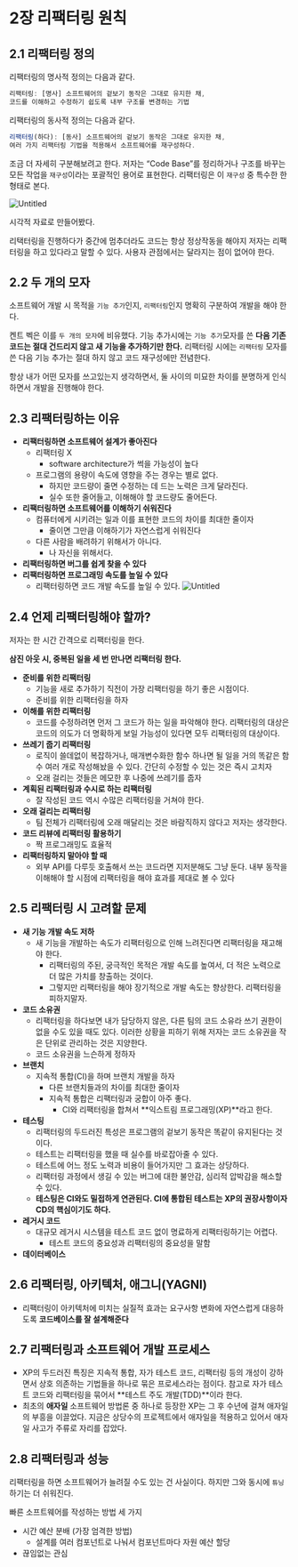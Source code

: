 # 2장 리팩터링 원칙

## 2.1 리팩터링 정의

리팩터링의 명사적 정의는 다음과 같다.

```jsx
리팩터링: [명사] 소프트웨어의 겉보기 동작은 그대로 유지한 채,
코드를 이해하고 수정하기 쉽도록 내부 구조를 변경하는 기법
```

리팩터링의 동사적 정의는 다음과 같다.

```jsx
리팩터링(하다): [동사] 소프트웨어의 겉보기 동작은 그대로 유지한 채,
여러 가지 리팩터링 기법을 적용해서 소프트웨어를 재구성하다.
```

조금 더 자세히 구분해보려고 한다. 저자는 “Code Base”를 정리하거나 구조를 바꾸는 모든 작업을 `재구성`이라는 포괄적인 용어로 표현한다. 리팩터링은 이 `재구성` 중 특수한 한 형태로 본다.

![Untitled](https://s3.us-west-2.amazonaws.com/secure.notion-static.com/090b505c-bd16-456b-b6b4-ed3acc165fbd/Untitled.png?X-Amz-Algorithm=AWS4-HMAC-SHA256&X-Amz-Content-Sha256=UNSIGNED-PAYLOAD&X-Amz-Credential=AKIAT73L2G45EIPT3X45%2F20230116%2Fus-west-2%2Fs3%2Faws4_request&X-Amz-Date=20230116T151750Z&X-Amz-Expires=86400&X-Amz-Signature=3176c70deea05e72f76f09573d58926250c37450707068cf0bfeaf838776bd3b&X-Amz-SignedHeaders=host&response-content-disposition=filename%3D%22Untitled.png%22&x-id=GetObject)

시각적 자료로 만들어봤다.

리택터링을 진행하다가 중간에 멈추더라도 코드는 항상 정상작동을 해야지 저자는 리팩터링을 하고 있다라고 말할 수 있다. 사용자 관점에서는 달라지는 점이 없어야 한다.

## 2.2 두 개의 모자

소프트웨어 개발 시 목적을 `기능 추가`인지, `리팩터링`인지 명확히 구분하여 개발을 해야 한다.

켄트 벡은 이를 `두 개의 모자`에 비유했다. 기능 추가시에는 `기능 추가`모자를 쓴 **다음 기존 코드는 절대 건드리지 않고 새 기능을 추가하기만 한다.** 리팩터링 시에는 `리팩터링` 모자를 쓴 다음 기능 추가는 절대 하지 않고 코드 재구성에만 전념한다.

항상 내가 어떤 모자를 쓰고있는지 생각하면서, 둘 사이의 미묘한 차이를 분명하게 인식하면서 개발을 진행해야 한다.

## 2.3 리팩터링하는 이유

- **리팩터링하면 소프트웨어 설계가 좋아진다**
  - 리팩터링 X
    - software architecture가 썩을 가능성이 높다
  - 프로그램의 용량이 속도에 영향을 주는 경우는 별로 없다.
    - 하지만 코드량이 줄면 수정하는 데 드는 노력은 크게 달라진다.
    - 실수 또한 줄어들고, 이해해야 할 코드량도 줄어든다.
- **리팩터링하면 소프트웨어를 이해하기 쉬워진다**
  - 컴퓨터에게 시키려는 일과 이를 표현한 코드의 차이를 최대한 줄이자
    - 줄이면 그만큼 이해하기가 자연스럽게 쉬워진다
  - 다른 사람을 배려하기 위해서가 아니다.
    - 나 자신을 위해서다.
- **리팩터링하면 버그를 쉽게 찾을 수 있다**
- **리팩터링하면 프로그래밍 속도를 높일 수 있다**
  - 리팩터링하면 코드 개발 속도를 높일 수 있다.
    ![Untitled](https://s3.us-west-2.amazonaws.com/secure.notion-static.com/e1e85434-2707-44ef-8f86-d0aac4853c92/Untitled.png?X-Amz-Algorithm=AWS4-HMAC-SHA256&X-Amz-Content-Sha256=UNSIGNED-PAYLOAD&X-Amz-Credential=AKIAT73L2G45EIPT3X45%2F20230116%2Fus-west-2%2Fs3%2Faws4_request&X-Amz-Date=20230116T151830Z&X-Amz-Expires=86400&X-Amz-Signature=bd3fbfa5c599f6a377617a90bc06f3888a57ff08ba9babe90d5e6ad02cd931c5&X-Amz-SignedHeaders=host&response-content-disposition=filename%3D%22Untitled.png%22&x-id=GetObject)

## 2.4 언제 리팩터링해야 할까?

저자는 한 시간 간격으로 리팩터링을 한다.

**삼진 아웃 시, 중복된 일을 세 번 만나면 리팩터링 한다.**

- **준비를 위한 리팩터링**
  - 기능을 새로 추가하기 직전이 가장 리팩터링을 하기 좋은 시점이다.
  - 준비를 위한 리팩터링을 하자
- **이해를 위한 리팩터링**
  - 코드를 수정하려면 먼저 그 코드가 하는 일을 파악해야 한다. 리팩터링의 대상은 코드의 의도가 더 명확하게 보일 가능성이 있다면 모두 리팩터링의 대상이다.
- **쓰레기 줍기 리팩터링**
  - 로직이 쓸데없이 복잡하거나, 매개변수화한 함수 하나면 될 일을 거의 똑같은 함수 여러 개로 작성해놨을 수 있다. 간단히 수정할 수 있는 것은 즉시 고치자
  - 오래 걸리는 것들은 메모한 후 나중에 쓰레기를 줍자
- **계획된 리팩터링과 수시로 하는 리팩터링**
  - 잘 작성된 코드 역시 수많은 리팩터링을 거쳐야 한다.
- **오래 걸리는 리팩터링**
  - 팀 전체가 리팩터링에 오래 매달리는 것은 바람직하지 않다고 저자는 생각한다.
- **코드 리뷰에 리팩터링 활용하기**
  - 짝 프로그래밍도 효율적
- **리팩터링하지 말아야 할 때**
  - 외부 API를 다루듯 호출해서 쓰는 코드라면 지저분해도 그냥 둔다. 내부 동작을 이해해야 할 시점에 리팩터링을 해야 효과를 제대로 볼 수 있다

## 2.5 리팩터링 시 고려할 문제

- **새 기능 개발 속도 저하**
  - 새 기능을 개발하는 속도가 리팩터링으로 인해 느려진다면 리팩터링을 재고해야 한다.
    - 리팩터링의 주된, 궁극적인 목적은 개발 속도를 높여서, 더 적은 노력으로 더 많은 가치를 창출하는 것이다.
    - 그렇지만 리팩터링을 해야 장기적으로 개발 속도는 향상한다. 리팩터링을 피하지말자.
- **코드 소유권**
  - 리팩터링을 하다보면 내가 담당하지 않은, 다른 팀의 코드 소유라 쓰기 권한이 없을 수도 있을 때도 있다. 이러한 상황을 피하기 위해 저자는 코드 소유권을 작은 단위로 관리하는 것은 지양한다.
  - 코드 소유권을 느슨하게 정하자
- **브랜치**
  - 지속적 통합(CI)을 하며 브랜치 개발을 하자
    - 다른 브랜치들과의 차이를 최대한 줄이자
    - 지속적 통합은 리팩터링과 궁합이 아주 좋다.
      - CI와 리팩터링을 합쳐서 **익스트림 프로그래밍(XP)**라고 한다.
- **테스팅**
  - 리팩터링의 두드러진 특성은 프로그램의 겉보기 동작은 똑같이 유지된다는 것이다.
  - 테스트는 리팩터링을 했을 때 실수를 바로잡아줄 수 있다.
  - 테스트에 어느 정도 노력과 비용이 들어가지만 그 효과는 상당하다.
  - 리팩터링 과정에서 생길 수 있는 버그에 대한 불안감, 심리적 압박감을 해소할 수 있다.
  - **테스팅은 CI와도 밀접하게 연관된다. CI에 통합된 테스트는 XP의 권장사항이자 CD의 핵심이기도 하다.**
- **레거시 코드**
  - 대규모 레거시 시스템을 테스트 코드 없이 명료하게 리팩터링하기는 어렵다.
    - 테스트 코드의 중요성과 리팩터링의 중요성을 말함
- **데이터베이스**

## 2.6 리팩터링, 아키텍처, 애그니(YAGNI)

- 리팩터링이 아키텍처에 미치는 실질적 효과는 요구사항 변화에 자연스럽게 대응하도록 **코드베이스를 잘 설계해준다**

## 2.7 리팩터링과 소프트웨어 개발 프로세스

- XP의 두드러진 특징은 지속적 통합, 자가 테스트 코드, 리팩터링 등의 개성이 강하면서 상호 의존하는 기법들을 하나로 묶은 프로세스라는 점이다. 참고로 자가 테스트 코드와 리팩터링을 묶어서 **테스트 주도 개발(TDD)**이라 한다.
- 최초의 **애자일** 소프트웨어 방법론 중 하나로 등장한 XP는 그 후 수년에 걸쳐 애자일의 부흥을 이끌었다. 지금은 상당수의 프로젝트에서 애자일을 적용하고 있어서 애자일 사고가 주류로 자리를 잡았다.

## 2.8 리팩터링과 성능

리팩터링을 하면 소프트웨어가 늘려질 수도 있는 건 사실이다. 하지만 그와 동시에 `튜닝`하기는 더 쉬워진다.

빠른 소프트웨어를 작성하는 방법 세 가지

- 시간 예산 분배 (가장 엄격한 방법)
  - 설계를 여러 컴포넌트로 나눠서 컴포넌트마다 자원 예산 할당
- 끊임없는 관심
